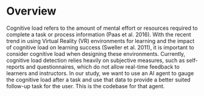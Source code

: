 # Overview
Cognitive load refers to the amount of mental effort or resources required to complete a
task or process information (Paas et al. 2016). With the recent trend in using Virtual Reality
(VR) environments for learning and the impact of cognitive load on learning success
(Sweller et al. 2011), it is important to consider cognitive load when designing these
environments. Currently, cognitive load detection relies heavily on subjective measures,
such as self-reports and questionnaires, which do not allow real-time feedback to learners
and instructors. In our study, we want to use an AI agent to gauge the cognitive load after a
task and use that data to provide a better suited follow-up task for the user. This is the codebase for that agent.
